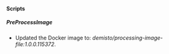 
#### Scripts

##### PreProcessImage


- Updated the Docker image to: *demisto/processing-image-file:1.0.0.115372*.
